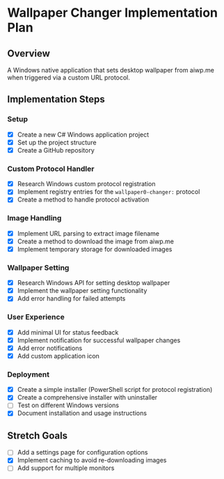 # Wallpaper Changer Implementation Plan

## Overview
A Windows native application that sets desktop wallpaper from aiwp.me when triggered via a custom URL protocol.

## Implementation Steps

### Setup
- [x] Create a new C# Windows application project
- [x] Set up the project structure
- [x] Create a GitHub repository

### Custom Protocol Handler
- [x] Research Windows custom protocol registration
- [x] Implement registry entries for the `wallpaper0-changer:` protocol
- [x] Create a method to handle protocol activation

### Image Handling
- [x] Implement URL parsing to extract image filename
- [x] Create a method to download the image from aiwp.me
- [x] Implement temporary storage for downloaded images

### Wallpaper Setting
- [x] Research Windows API for setting desktop wallpaper
- [x] Implement the wallpaper setting functionality
- [x] Add error handling for failed attempts

### User Experience
- [x] Add minimal UI for status feedback
- [x] Implement notification for successful wallpaper changes
- [x] Add error notifications
- [x] Add custom application icon

### Deployment
- [x] Create a simple installer (PowerShell script for protocol registration)
- [x] Create a comprehensive installer with uninstaller
- [ ] Test on different Windows versions
- [x] Document installation and usage instructions

## Stretch Goals
- [ ] Add a settings page for configuration options
- [x] Implement caching to avoid re-downloading images
- [ ] Add support for multiple monitors